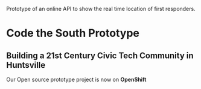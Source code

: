 Prototype of an online API to show the real time location of first responders.
<h1>Code the South Prototype</h1>
<h2>Building a 21st Century Civic Tech Community in Huntsville</h2>

Our Open source prototype project is now on **OpenShift**<br>
